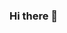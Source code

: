 ### Hi there 👋

<!--
**sulahmedio/sulahmedio** is a ✨ _special_ ✨ repository because its `README.md` (this file) appears on your GitHub profile.

Here are some ideas to get you started:

This is my personal website. This is also my first project as I have been teaching myself frontend development.  I had major help here but hey that's what is expected as a newbie.
Visit the website and enjoy!

- 🔭 I’m currently working on ...
- 🌱 I’m currently learning ...
- 👯 I’m looking to collaborate on ...
- 🤔 I’m looking for help with ...
- 💬 Ask me about ...
- 📫 How to reach me: ...
- 😄 Pronouns: ...
- ⚡ Fun fact: ...
-->

